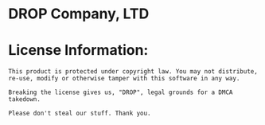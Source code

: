 #   DROP Company, LTD

#   License Information:
    This product is protected under copyright law. You may not distribute, re-use, modify or otherwise tamper with this software in any way.

    Breaking the license gives us, "DROP", legal grounds for a DMCA takedown.
    
    Please don't steal our stuff. Thank you.
